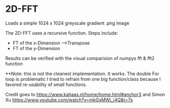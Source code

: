 # 2D-FFT 
Loads a simple 1024 x 1024 greyscale gradient .png image

The 2D-FFT uses a recursive function.
Steps include:

- FT of the x-Dimension 
-->Transpose
- FT of the y-Dimension

Results can be verified with the visual comparision of numpys fft & fft2 function

**Note: this is not the cleanest implementation. It works. 
The double For loop is problematic
I tried to refrain from one big function/class because I favored re-usability of small functions.

Credit goes to https://www.katjaas.nl/home/home.html#anchor3 and Simon Xu https://www.youtube.com/watch?v=mkGsMWi_j4Q&t=7s
